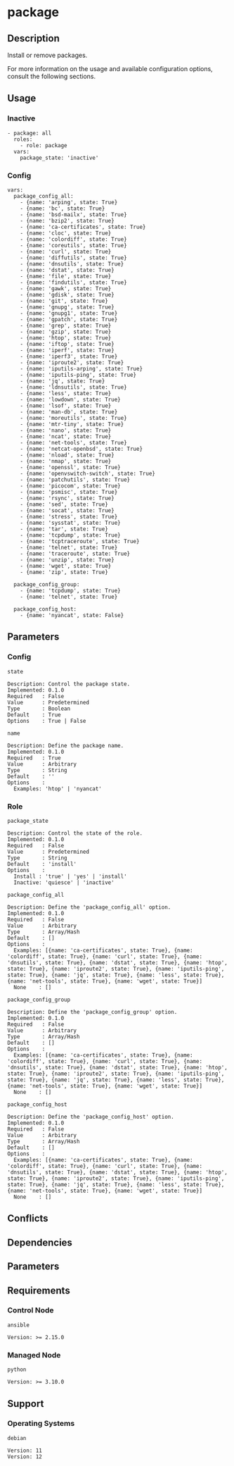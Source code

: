 # package

## Description

Install or remove packages.

For more information on the usage and available configuration options,
consult the following sections.

## Usage

### Inactive

```
- package: all
  roles:
    - role: package
  vars:
    package_state: 'inactive'
```

### Config

```
vars:
  package_config_all:
    - {name: 'arping', state: True}
    - {name: 'bc', state: True}
    - {name: 'bsd-mailx', state: True}
    - {name: 'bzip2', state: True}
    - {name: 'ca-certificates', state: True}
    - {name: 'cloc', state: True}
    - {name: 'colordiff', state: True}
    - {name: 'coreutils', state: True}
    - {name: 'curl', state: True}
    - {name: 'diffutils', state: True}
    - {name: 'dnsutils', state: True}
    - {name: 'dstat', state: True}
    - {name: 'file', state: True}
    - {name: 'findutils', state: True}
    - {name: 'gawk', state: True}
    - {name: 'gdisk', state: True}
    - {name: 'git', state: True}
    - {name: 'gnupg', state: True}
    - {name: 'gnupg1', state: True}
    - {name: 'gpatch', state: True}
    - {name: 'grep', state: True}
    - {name: 'gzip', state: True}
    - {name: 'htop', state: True}
    - {name: 'iftop', state: True}
    - {name: 'iperf', state: True}
    - {name: 'iperf3', state: True}
    - {name: 'iproute2', state: True}
    - {name: 'iputils-arping', state: True}
    - {name: 'iputils-ping', state: True}
    - {name: 'jq', state: True}
    - {name: 'ldnsutils', state: True}
    - {name: 'less', state: True}
    - {name: 'lowdown', state: True}
    - {name: 'lsof', state: True}
    - {name: 'man-db', state: True}
    - {name: 'moreutils', state: True}
    - {name: 'mtr-tiny', state: True}
    - {name: 'nano', state: True}
    - {name: 'ncat', state: True}
    - {name: 'net-tools', state: True}
    - {name: 'netcat-openbsd', state: True}
    - {name: 'nload', state: True}
    - {name: 'nmap', state: True}
    - {name: 'openssl', state: True}
    - {name: 'openvswitch-switch', state: True}
    - {name: 'patchutils', state: True}
    - {name: 'picocom', state: True}
    - {name: 'psmisc', state: True}
    - {name: 'rsync', state: True}
    - {name: 'sed', state: True}
    - {name: 'socat', state: True}
    - {name: 'stress', state: True}
    - {name: 'sysstat', state: True}
    - {name: 'tar', state: True}
    - {name: 'tcpdump', state: True}
    - {name: 'tcptraceroute', state: True}
    - {name: 'telnet', state: True}
    - {name: 'traceroute', state: True}
    - {name: 'unzip', state: True}
    - {name: 'wget', state: True}
    - {name: 'zip', state: True}

  package_config_group:
    - {name: 'tcpdump', state: True}
    - {name: 'telnet', state: True}

  package_config_host:
    - {name: 'nyancat', state: False}
```

## Parameters

### Config

`state`

    Description: Control the package state.
    Implemented: 0.1.0
    Required   : False
    Value      : Predetermined
    Type       : Boolean
    Default    : True
    Options    : True | False

`name`

    Description: Define the package name.
    Implemented: 0.1.0
    Required   : True
    Value      : Arbitrary
    Type       : String
    Default    : ''
    Options    :
      Examples: 'htop' | 'nyancat'

### Role

`package_state`

    Description: Control the state of the role.
    Implemented: 0.1.0
    Required   : False
    Value      : Predetermined
    Type       : String
    Default    : 'install'
    Options    :
      Install : 'true' | 'yes' | 'install'
      Inactive: 'quiesce' | 'inactive'

`package_config_all`

    Description: Define the 'package_config_all' option.
    Implemented: 0.1.0
    Required   : False
    Value      : Arbitrary
    Type       : Array/Hash
    Default    : []
    Options    :
      Examples: [{name: 'ca-certificates', state: True}, {name: 'colordiff', state: True}, {name: 'curl', state: True}, {name: 'dnsutils', state: True}, {name: 'dstat', state: True}, {name: 'htop', state: True}, {name: 'iproute2', state: True}, {name: 'iputils-ping', state: True}, {name: 'jq', state: True}, {name: 'less', state: True}, {name: 'net-tools', state: True}, {name: 'wget', state: True}]
      None    : []

`package_config_group`

    Description: Define the 'package_config_group' option.
    Implemented: 0.1.0
    Required   : False
    Value      : Arbitrary
    Type       : Array/Hash
    Default    : []
    Options    :
      Examples: [{name: 'ca-certificates', state: True}, {name: 'colordiff', state: True}, {name: 'curl', state: True}, {name: 'dnsutils', state: True}, {name: 'dstat', state: True}, {name: 'htop', state: True}, {name: 'iproute2', state: True}, {name: 'iputils-ping', state: True}, {name: 'jq', state: True}, {name: 'less', state: True}, {name: 'net-tools', state: True}, {name: 'wget', state: True}]
      None    : []

`package_config_host`

    Description: Define the 'package_config_host' option.
    Implemented: 0.1.0
    Required   : False
    Value      : Arbitrary
    Type       : Array/Hash
    Default    : []
    Options    :
      Examples: [{name: 'ca-certificates', state: True}, {name: 'colordiff', state: True}, {name: 'curl', state: True}, {name: 'dnsutils', state: True}, {name: 'dstat', state: True}, {name: 'htop', state: True}, {name: 'iproute2', state: True}, {name: 'iputils-ping', state: True}, {name: 'jq', state: True}, {name: 'less', state: True}, {name: 'net-tools', state: True}, {name: 'wget', state: True}]
      None    : []

## Conflicts

## Dependencies

## Parameters

## Requirements

### Control Node

`ansible`

    Version: >= 2.15.0

### Managed Node

`python`

    Version: >= 3.10.0

## Support

### Operating Systems

`debian`

    Version: 11
    Version: 12
